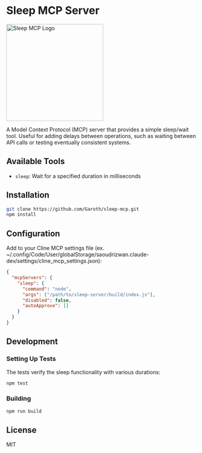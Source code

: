 # Sleep MCP Server

<img src="assets/sleep-logo.png" width="256" alt="Sleep MCP Logo" />

A Model Context Protocol (MCP) server that provides a simple sleep/wait tool. Useful for adding delays between operations, such as waiting between API calls or testing eventually consistent systems.

## Available Tools

- `sleep`: Wait for a specified duration in milliseconds

## Installation

```bash
git clone https://github.com/Garoth/sleep-mcp.git
npm install
```

## Configuration

Add to your Cline MCP settings file (ex. ~/.config/Code/User/globalStorage/saoudrizwan.claude-dev/settings/cline_mcp_settings.json):

```json
{
  "mcpServers": {
    "sleep": {
      "command": "node",
      "args": ["/path/to/sleep-server/build/index.js"],
      "disabled": false,
      "autoApprove": []
    }
  }
}
```

## Development

### Setting Up Tests

The tests verify the sleep functionality with various durations:

```bash
npm test
```

### Building

```bash
npm run build
```

## License

MIT
